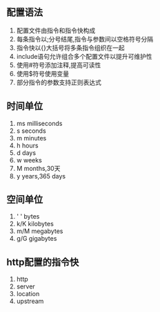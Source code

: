 ##  配置语法
1. 配置文件由指令和指令快构成
2. 每条指令以;分号结尾,指令与参数间以空格符号分隔
3. 指令快以{}大括号将多条指令组织在一起
4. include语句允许组合多个配置文件以提升可维护性
5. 使用#符号添加注释,提高可读性
6. 使用$符号使用变量
7. 部分指令的参数支持正则表达式
## 时间单位
1. ms milliseconds
2. s seconds
3. m minutes
4. h hours
5. d days
6. w weeks
7. M months,30天
8. y years,365 days
## 空间单位
1. ' '  bytes
2. k/K kilobytes
3. m/M megabytes
4. g/G gigabytes
## http配置的指令快
1. http
2. server
3. location
4. upstream


